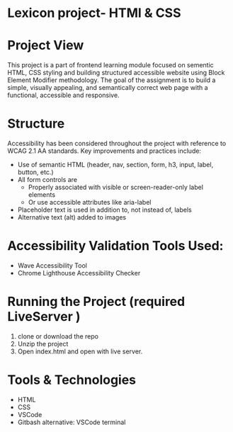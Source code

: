 # Lexicon project- HTMl & CSS

# Project View
This project is a part of frontend learning module focused on sementic HTML, CSS styling and building structured accessible  website using Block Element Modifier methodology.
The goal of the assignment is to build a simple, visually appealing, and semantically correct web page with a functional, accessible and responsive.

# Structure

Accessibility has been considered throughout the project with reference to WCAG 2.1 AA standards. Key improvements and practices include:
*   Use of semantic HTML (header, nav, section, form, h3, input, label, button, etc.)
* All form controls are
    * Properly associated with visible or screen-reader-only label elements
    * Or use accessible attributes like aria-label
* Placeholder text is used in addition to, not instead of, labels
* Alternative text (alt) added to images


# Accessibility Validation Tools Used:
* Wave Accessibility Tool
* Chrome Lighthouse Accessibility Checker

# Running the Project (required LiveServer )
1. clone or download the repo
2. Unzip the project
3. Open index.html and open with live server.


# Tools & Technologies
*   HTML
* CSS
* VSCode
* Gitbash alternative: VSCode terminal


